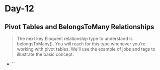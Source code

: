 # Day-12

## Pivot Tables and BelongsToMany Relationships

> The next key Eloquent relationship type to understand is belongsToMany(). You will reach for this type whenever you're working with pivot tables. We'll use the example of jobs and tags to illustrate the basic concept.

-   ``
